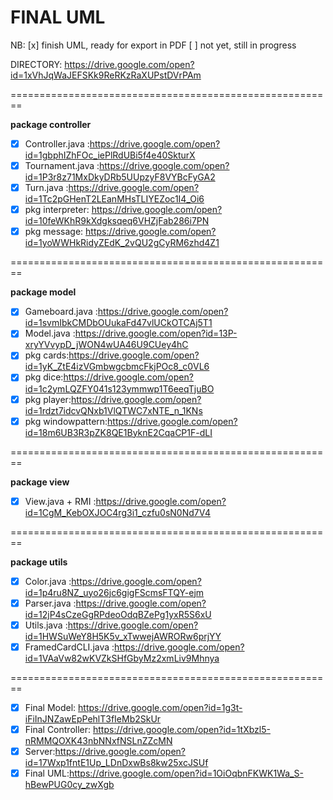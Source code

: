 # FINAL UML

NB: [x] finish UML, ready for export in PDF
    [ ] not yet, still in progress

DIRECTORY: https://drive.google.com/open?id=1xVhJqWaJEFSKk9ReRKzRaXUPstDVrPAm

========================================================

**package controller**

- [X] Controller.java :https://drive.google.com/open?id=1gbphIZhFOc_iePlRdUBi5f4e40SkturX
- [X] Tournament.java :https://drive.google.com/open?id=1P3r8z71MxDkyDRb5UUpzyF8VYBcFyGA2
- [X] Turn.java :https://drive.google.com/open?id=1Tc2pGHenT2LEanMHsTLIYEZoc1I4_Oi6
- [X] pkg interpreter: https://drive.google.com/open?id=10feWKhR9kXdgksqeq6VHZjFab286i7PN
- [X] pkg message: https://drive.google.com/open?id=1yoWWHkRidyZEdK_2vQU2gCyRM6zhd4Z1

========================================================

**package model**

- [X] Gameboard.java :https://drive.google.com/open?id=1svmIbkCMDbOUukaFd47vlUCkOTCAj5T1
- [X] Model.java :https://drive.google.com/open?id=13P-xryYVvypD_jWON4wUA46U9CUey4hC
- [X] pkg cards:https://drive.google.com/open?id=1yK_ZtE4izVGmbwgcbmcFkjPOc8_c0VL6
- [X] pkg dice:https://drive.google.com/open?id=1c2ymLQZFY041s123ymmwp1T6eeqTjuBO
- [X] pkg player:https://drive.google.com/open?id=1rdzt7idcvQNxb1VlQTWC7xNTE_n_1KNs
- [X] pkg windowpattern:https://drive.google.com/open?id=18m6UB3R3pZK8QE1ByknE2CqaCP1F-dLI

========================================================

**package view**

- [X] View.java + RMI :https://drive.google.com/open?id=1CgM_KebOXJOC4rg3i1_czfu0sN0Nd7V4

========================================================

**package utils**

- [X] Color.java :https://drive.google.com/open?id=1p4ru8NZ_uyo26jc6gigFScmsFTQY-ejm
- [X] Parser.java :https://drive.google.com/open?id=12jP4sCzeGgRPdeoOdqBZePg1yxR5S6xU
- [X] Utils.java :https://drive.google.com/open?id=1HWSuWeY8H5K5v_xTwwejAWRORw6prjYY
- [X] FramedCardCLI.java :https://drive.google.com/open?id=1VAaVw82wKVZkSHfGbyMz2xmLiv9Mhnya

========================================================

- [X] Final Model: https://drive.google.com/open?id=1g3t-iFiInJNZawEpPehlT3fIeMb2SkUr
- [X] Final Controller: https://drive.google.com/open?id=1tXbzl5-nRMMQOXK43nbNNxfNSLnZZcMN
- [X] Server:https://drive.google.com/open?id=17Wxp1fntE1Up_LDnDxwBs8kw25xcJSUf
- [X] Final UML:https://drive.google.com/open?id=1OiOqbnFKWK1Wa_S-hBewPUG0cy_zwXgb
